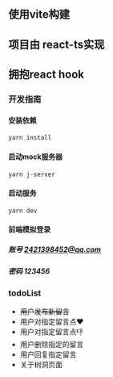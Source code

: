 ## 使用vite构建
## 项目由 react-ts实现
## 拥抱react hook

### 开发指南
#### 安装依赖
`yarn install`

#### 启动mock服务器
`yarn j-server`

#### 启动服务
`yarn dev`

#### 前端模拟登录
##### 账号 2421398452@qq.com
##### 密码 123456
### todoList
- ~~用户发布新留言~~
- 用户对指定留言点❤
- 用户对指定留言点👎
- 用户删除指定的留言
- 用户回复指定留言
- 关于树洞页面